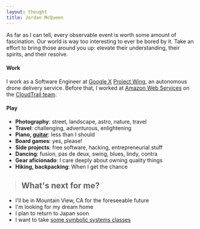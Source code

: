 ```yaml
---
layout: thought
title: Jordan McQueen
---
```


As far as I can tell, every observable event is worth some amount of
fascination. Our world is way too interesting to ever be bored by it. Take an
effort to bring those around you up: elevate their understanding, their spirits,
and their resolve.

#### Work

I work as a Software Engineer at [Google X][googlex] [Project Wing][wing], an
autonomous drone delivery service. Before that, I worked at [Amazon Web
Services][aws] on the [CloudTrail team][cloudtrail].

#### Play

- **Photography**: street, landscape, astro, nature, travel
- **Travel**: challenging, adventurous, enlightening
- **Piano, [guitar][my-guitar]**: less than I should
- **Board games**: yes, please!
- **Side projects**: free software, hacking, entrepreneurial stuff
- **Dancing**: fusion, pas de deux, swing, blues, lindy, contra
- **Gear aficionado**: I care deeply about owning quality things
- **Hiking, backpacking**: When I get the chance

> ## What's next for me?

- I'll be in Mountain View, CA for the foreseeable future
- I'm looking for my dream home
- I plan to return to Japan soon
- I want to take [some symbolic systems classes][symsys-stanford]

[symsys-stanford]: https://symsys.stanford.edu
[my-guitar]: http://www.portlandguitar.com/OM%202.13.60.Gallery.html
[gpg-public-key]: /public-key
[googlex]: https://en.wikipedia.org/wiki/X_(company)
[aws]: https://en.wikipedia.org/wiki/Amazon_Web_Services
[cloudtrail]: https://aws.amazon.com/cloudtrail/
[wing]: https://x.company/projects/wing/
